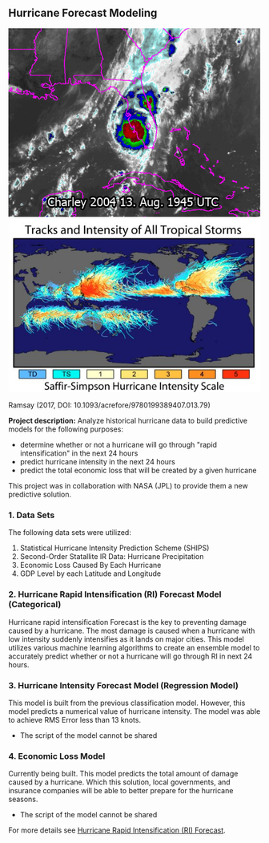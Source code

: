 ## Hurricane Forecast Modeling

<img src="images/hurricane_charley.JPG?raw=true"/>
<img src="images/hurricane_track.JPG?raw=true"/>

Ramsay (2017, DOI: 10.1093/acrefore/9780199389407.013.79)

**Project description:** Analyze historical hurricane data to build predictive models for the following purposes:
- determine whether or not a hurricane will go through "rapid intensification" in the next 24 hours
- predict hurricane intensity in the next 24 hours
- predict the total economic loss that will be created by a given hurricane

This project was in collaboration with NASA (JPL) to provide them a new predictive solution.

### 1. Data Sets

The following data sets were utilized:
1. Statistical Hurricane Intensity Prediction Scheme (SHIPS)
2. Second-Order Statallite IR Data: Hurricane Precipitation
3. Economic Loss Caused By Each Hurricane
4. GDP Level by each Latitude and Longitude

### 2. Hurricane Rapid Intensification (RI) Forecast Model (Categorical)

Hurricane rapid intensification Forecast is the key to preventing damage caused by a hurricane. The most damage is caused when a hurricane with low intensity suddenly intensifies as it lands on major cities. This model utilizes various machine learning algorithms to create an ensemble model to accurately predict whether or not a hurricane will go through RI in next 24 hours.


### 3. Hurricane Intensity Forecast Model (Regression Model)

This model is built from the previous classification model. However, this model predicts a numerical value of hurricane intensity. The model was able to achieve RMS Error less than 13 knots.

* The script of the model cannot be shared


### 4. Economic Loss Model

Currently being built. This model predicts the total amount of damage caused by a hurricane. Which this solution, local governments, and insurance companies will be able to better prepare for the hurricane seasons.

* The script of the model cannot be shared

For more details see [Hurricane Rapid Intensification (RI) Forecast](https://github.com/kwonkh0424/Hurricane-Prediction-Model).

